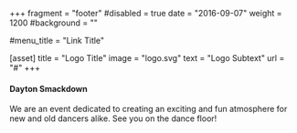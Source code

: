 +++
fragment = "footer"
#disabled = true
date = "2016-09-07"
weight = 1200
#background = ""

#menu_title = "Link Title"

[asset]
  title = "Logo Title"
  image = "logo.svg"
  text = "Logo Subtext"
  url = "#"
+++

#### Dayton Smackdown

We are an event dedicated to creating an 
exciting and fun atmosphere for new and old 
dancers alike.  See you on the dance floor!
